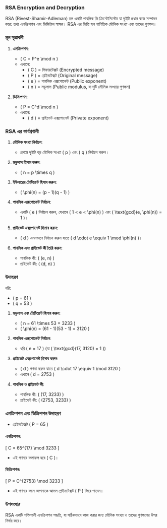 ### RSA Encryption and Decryption

RSA (Rivest-Shamir-Adleman) হল একটি পাবলিক কি ক্রিপ্টোসিস্টেম যা দুইটি প্রধান কাজ সম্পাদন করে: তথ্য এনক্রিপশন এবং ডিজিটাল স্বাক্ষর। RSA এর ভিত্তি হল গাণিতিক মৌলিক সংখ্যা এবং তাদের গুণফল।

### মূল সূত্রাবলী

1. **এনক্রিপশন**:
   - \( C = P^e \mod n \)
   - এখানে:
     - \( C \) = সিফারটেক্সট (Encrypted message)
     - \( P \) = প্লেইনটেক্সট (Original message)
     - \( e \) = পাবলিক এক্সপোনেন্ট (Public exponent)
     - \( n \) = মডুলাস (Public modulus, যা দুটি মৌলিক সংখ্যার গুণফল)

2. **ডিক্রিপশন**:
   - \( P = C^d \mod n \)
   - এখানে:
     - \( d \) = প্রাইভেট এক্সপোনেন্ট (Private exponent)

### RSA এর কার্যপ্রণালী

1. **মৌলিক সংখ্যা নির্বাচন**:
   - প্রথমে দুইটি বড় মৌলিক সংখ্যা \( p \) এবং \( q \) নির্বাচন করুন।

2. **মডুলাস হিসাব করুন**:
   - \( n = p \times q \)

3. **ইউলারের টোটিয়েন্ট হিসাব করুন**:
   - \( \phi(n) = (p - 1)(q - 1) \)

4. **পাবলিক এক্সপোনেন্ট নির্বাচন**:
   - একটি \( e \) নির্বাচন করুন, যেখানে \( 1 < e < \phi(n) \) এবং \( \text{gcd}(e, \phi(n)) = 1 \)।

5. **প্রাইভেট এক্সপোনেন্ট হিসাব করুন**:
   - \( d \) এমনভাবে নির্বাচন করুন যাতে \( d \cdot e \equiv 1 \mod \phi(n) \)।

6. **পাবলিক এবং প্রাইভেট কী তৈরি করুন**:
   - পাবলিক কী: \( (e, n) \)
   - প্রাইভেট কী: \( (d, n) \)

### উদাহরণ

ধরি:
- \( p = 61 \)
- \( q = 53 \)

1. **মডুলাস এবং টোটিয়েন্ট হিসাব করুন**:
   - \( n = 61 \times 53 = 3233 \)
   - \( \phi(n) = (61 - 1)(53 - 1) = 3120 \)

2. **পাবলিক এক্সপোনেন্ট নির্বাচন**:
   - ধরি \( e = 17 \) (যা \( \text{gcd}(17, 3120) = 1 \))

3. **প্রাইভেট এক্সপোনেন্ট হিসাব করুন**:
   - \( d \) গণনা করুন যাতে \( d \cdot 17 \equiv 1 \mod 3120 \)
   - এখানে \( d = 2753 \)

4. **পাবলিক ও প্রাইভেট কী**:
   - পাবলিক কী: \( (17, 3233) \)
   - প্রাইভেট কী: \( (2753, 3233) \)

### এনক্রিপশন এবং ডিক্রিপশন উদাহরণ

- প্লেইনটেক্সট \( P = 65 \)

#### এনক্রিপশন:
\[ C = 65^{17} \mod 3233 \]
- এই গণনার ফলাফল হবে \( C \)।

#### ডিক্রিপশন:
\[ P = C^{2753} \mod 3233 \]
- এই গণনার ফলে আপনাকে আসল প্লেইনটেক্সট \( P \) ফিরে পাবেন।

### উপসংহার

RSA একটি শক্তিশালী এনক্রিপশন পদ্ধতি, যা সঠিকভাবে কাজ করার জন্য মৌলিক সংখ্যা ও তাদের গুণফলের উপর নির্ভর করে। 
